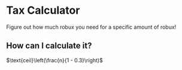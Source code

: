 # Tax Calculator

Figure out how much robux you need for a specific amount of robux!

## How can I calculate it?

$\text{ceil}\left(\frac{n}{1 - 0.3}\right)$
